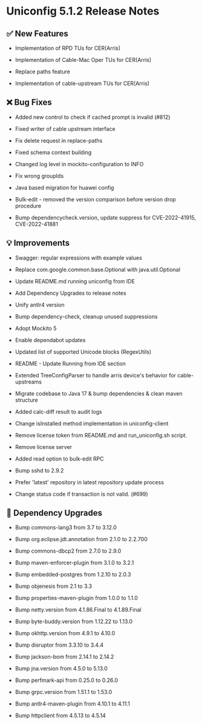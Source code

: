 # Uniconfig 5.1.2 Release Notes 
 
## :white_check_mark: New Features 
 
 - Implementation of RPD TUs for CER(Arris)
 
 - Implementation of Cable-Mac Oper TUs for CER(Arris)
 
 - Replace paths feature
 
 - Implementation of cable-upstream TUs for CER(Arris)
 
## :x: Bug Fixes 
 
 - Added new control to check if cached prompt is invalid (#812)
 
 - Fixed writer of cable upstream interface
 
 - Fix delete request in replace-paths
 
 - Fixed schema context building
 
 - Changed log level in mockito-configuration to INFO
 
 - Fix wrong groupIds

 - Java based migration for huawei config
 
 - Bulk-edit - removed the version comparison before version drop procedure
 
 - Bump dependencycheck.version, update suppress for CVE-2022-41915, CVE-2022-41881
 
## :bulb: Improvements 
 
 - Swagger: regular expressions with example values
 
 - Replace com.google.common.base.Optional with java.util.Optional
 
 - Update README.md running uniconfig from IDE
 
 - Add Dependency Upgrades to release notes
 
 - Unify antlr4 version
 
 - Bump dependency-check, cleanup unused suppressions
 
 - Adopt Mockito 5
 
 - Enable dependabot updates
 
 - Updated list of supported Unicode blocks (RegexUtils)
 
 - README - Update Running from IDE section
 
 - Extended TreeConfigParser to handle arris device's behavior for cable-upstreams
 
 - Migrate codebase to Java 17 & bump dependencies & clean maven structure
 
 - Added calc-diff result to audit logs
 
 - Change isInstalled method implementation in uniconfig-client
 
 - Remove license token from README.md and run_uniconfig.sh script.
 
 - Remove license server
 
 - Added read option to bulk-edit RPC
 
 - Bump sshd to 2.9.2
 
 - Prefer 'latest' repository in latest repository update process
 
 - Change status code if transaction is not valid. (#699)
 
## :hammer: Dependency Upgrades 
 
 - Bump commons-lang3 from 3.7 to 3.12.0
 
 - Bump org.eclipse.jdt.annotation from 2.1.0 to 2.2.700
 
 - Bump commons-dbcp2 from 2.7.0 to 2.9.0
 
 - Bump maven-enforcer-plugin from 3.1.0 to 3.2.1
 
 - Bump embedded-postgres from 1.2.10 to 2.0.3
 
 - Bump objenesis from 2.1 to 3.3
 
 - Bump properties-maven-plugin from 1.0.0 to 1.1.0
 
 - Bump netty.version from 4.1.86.Final to 4.1.89.Final
 
 - Bump byte-buddy.version from 1.12.22 to 1.13.0
 
 - Bump okhttp.version from 4.9.1 to 4.10.0
 
 - Bump disruptor from 3.3.10 to 3.4.4
 
 - Bump jackson-bom from 2.14.1 to 2.14.2
 
 - Bump jna.version from 4.5.0 to 5.13.0
 
 - Bump perfmark-api from 0.25.0 to 0.26.0
 
 - Bump grpc.version from 1.51.1 to 1.53.0
 
 - Bump antlr4-maven-plugin from 4.10.1 to 4.11.1
 
 - Bump httpclient from 4.5.13 to 4.5.14
 
